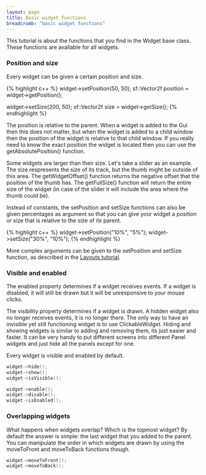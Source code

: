 ```yaml
---
layout: page
title: Basic widget functions
breadcrumb: "basic widget functions"
---
```

This tutorial is about the functions that you find in the Widget base class. These functions are available for all widgets.

<h3 id="position-and-size">Position and size</h3>
<p class="SmallBottomMargin">Every widget can be given a certain position and size.</p>
{% highlight c++ %}
widget->setPosition(50, 50);
sf::Vector2f position = widget->getPosition();

widget->setSize(200, 50);
sf::Vector2f size = widget->getSize();
{% endhighlight %}

<p>The position is relative to the parent. When a widget is added to the Gui then this does not matter, but when the widget is added to a child window then the position of the widget is relative to that child window. If you really need to know the exact position the widget is located then you can use the getAbsolutePosition() function.</p>

<p>Some widgets are larger than their size. Let's take a slider as an example. The size respresents the size of its track, but the thumb might be outside of this area. The getWidgetOffset() function returns the negative offset that the position of the thumb has. The getFullSize() function will return the entire size of the widget (in case of the slider it will include the area where the thumb could be).</p>

<p class="SmallBottomMargin">Instead of constants, the setPosition and setSize functions can also be given percentages as argument so that you can give your widget a position or size that is relative to the size of its parent.</p>
{% highlight c++ %}
widget->setPosition("10%", "5%");
widget->setSize("30%", "10%");
{% endhighlight %}

<p>More complex arguments can be given to the setPosition and setSize function, as described in the <a href="../layouts/">Layouts tutorial</a>.</p>

### Visible and enabled
The enabled property determines if a widget receives events. If a widget is disabled, it will still be drawn but it will be unresponsive to your mouse clicks.

The visibility property determines if a widget is drawn. A hidden widget also no longer receives events, it is no longer there. The only way to have an invisible yet still functioning widget is to use ClickableWidget. Hiding and showing widgets is similar to adding and removing them, its just easier and faster. It can be very handy to put different screens into different Panel widgets and just hide all the panels except for one.

Every widget is visible and enabled by default.

``` c++
widget->hide();
widget->show();
widget->isVisible();

widget->enable();
widget->disable();
widget->isEnabled();
```

### Overlapping widgets
What happens when widgets overlap? Which is the topmost widget? By default the answer is simple: the last widget that you added to the parent. You can manipulate the order in which widgets are drawn by using the moveToFront and moveToBack functions though.

``` c++
widget->moveToFront();
widget->moveToBack();
```
